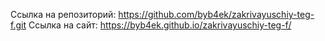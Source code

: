 Ссылка на репозиторий: https://github.com/byb4ek/zakrivayuschiy-teg-f.git
Ссылка на сайт: https://byb4ek.github.io/zakrivayuschiy-teg-f/
